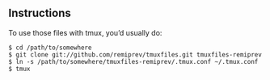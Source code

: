 ## Instructions

To use those files with tmux, you’d usually do:

    $ cd /path/to/somewhere
    $ git clone git://github.com/remiprev/tmuxfiles.git tmuxfiles-remiprev
    $ ln -s /path/to/somewhere/tmuxfiles-remiprev/.tmux.conf ~/.tmux.conf
    $ tmux
